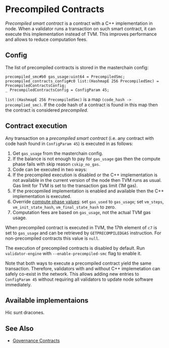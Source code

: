 # Precompiled Contracts
*Precompiled smart contract* is a contract with a C++ implementation in node.
When a validator runs a transaction on such smart contract, it can execute this implementation instead of TVM.
This improves performance and allows to reduce computation fees.

## Config
The list of precompiled contracts is stored in the masterchain config:
```
precompiled_smc#b0 gas_usage:uint64 = PrecompiledSmc;
precompiled_contracts_config#c0 list:(HashmapE 256 PrecompiledSmc) = PrecompiledContractsConfig;
_ PrecompiledContractsConfig = ConfigParam 45;
```

`list:(HashmapE 256 PrecompiledSmc)` is a map `(code_hash -> precomplied_smc)`.
If the code hash of a contract is found in this map then the contract is considered *precompiled*.

## Contract execution
Any transaction on a *precompiled smart contract* (i.e. any contract with code hash found in `ConfigParam 45`) is executed in as follows:
1. Get `gas_usage` from the masterchain config.
2. If the balance is not enough to pay for `gas_usage` gas then the compute phase fails with skip reason `cskip_no_gas`.
3. Code can be executed in two ways:
  1. If the precompiled execution is disabled or the C++ implementation is not available in the current version of the node then TVM runs as usual. Gas limit for TVM is set to the transaction gas limit (1M gas).
  2. If the precopmiled implementation is enabled and available then the C++ implementation is executed.
4. Override [compute phase values](https://github.com/ton-blockchain/ton/blob/dd5540d69e25f08a1c63760d3afb033208d9c99b/crypto/block/block.tlb#L308): set `gas_used` to `gas_usage`; set `vm_steps`, `vm_init_state_hash`, `vm_final_state_hash` to zero.
5. Computation fees are based on `gas_usage`, not the actual TVM gas usage.

When precompiled contract is executed in TVM, the 17th element of `c7` is set to `gas_usage` and can be retrieved by `GETPRECOMPILEDGAS` instruction. For non-precompiled contracts this value is `null`.

The execution of precompiled contracts is disabled by default. Run `validator-engine` with `--enable-precompiled-smc` flag to enable it.

Note that both ways to execute a precompiled contract yield the same transaction.
Therefore, validators with and without C++ implemetation can safely co-exist in the network.
This allows adding new entries to `ConfigParam 45` without requiring all validators to update node software immediately.

## Available implementaions
Hic sunt dracones.

## See Also
- [Governance Contracts](develop/smart-contracts/core-contracts/precompiled)
